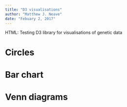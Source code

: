 ```yaml
---
title: "D3 visualisations"
author: "Matthew J. Neave"
date: "Febuary 2, 2017"
---
```


HTML: Testing D3 library for visualisations of genetic data

# Circles

<style>

.bar { fill: steelblue; }


</style>

<script src="https://d3js.org/d3.v4.min.js"></script>

<div id="circle_example"></div>

<script>
var svg = d3.select("div#circle_example")
	.append("svg")
	.attr("width", '400px')
	.attr("height", '400px')

var m_data = [{x: 100, y:100}, {x: 200, y:200}, {x: 300, y: 300}]

svg.selectAll("circle")
	.data(m_data)
	.enter().append("circle")
	.attr("cx", function(d) { return d.x; })
	.attr("cy", function(d) { return d.y; })
	.attr("r", 8.5);
</script>

# Bar chart

<div id="bar_example"></div>

<script>
var bar_svg = d3.select("div#bar_example")
	.append("svg")
	.attr("width", '400px')
	.attr("height", '400px')

var bar_data = [4, 8, 15, 16, 23, 32]

bar_svg.selectAll(".bar")
	.data(bar_data)
      .enter().append("rect")
	.attr("class", "bar")
	.attr("x", 0)
	.attr("width", function(d) { return d * 10; })
	.attr("y", function(d, i) { return i * 51; })
	.attr("height", 50);

bar_svg.selectAll(".bartext")
	.data(bar_data)
	.enter().append("text")
	.attr("class", "bartext")
	.attr("fill", "white")
	.attr("x", function(d) { return (d * 10) - 30; })
	.attr("y", function(d, i) { return (i * 51) + 30; })
	.text(function(d) { return d; });

</script>

# Venn diagrams

<div id="venn_example"></div>

<script>

var venn_svg = d3.select("div#venn_example")
	.append("svg")
	.attr("width", '400px')
	.attr("height", '400px');

venn_svg.append("circle")
	.attr("cx", 100)
	.attr("cy", 100)
	.attr("r", 100)
	.style("fill", "brown")
	.style("fill-opacity", "0.5");

venn_svg.append("circle")
	.attr("cx", 200)
	.attr("cy", 100)
	.attr("r", 100)
	.style("fill", "steelblue")
	.style("fill-opacity", "0.5");

venn_svg.append("circle")
	.attr("cx", 150)
	.attr("cy", 200)
	.attr("r", 100)
	.style("fill", "green")
	.style("fill-opacity", "0.5");

</script>


